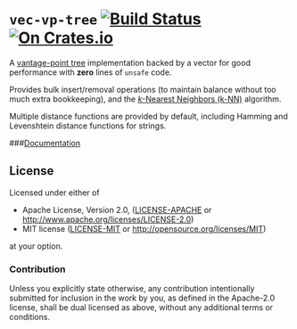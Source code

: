 `vec-vp-tree` [![Build Status](https://travis-ci.org/abonander/vec-vp-tree.svg?branch=master)](https://travis-ci.org/abonander/vec-vp-tree) [![On Crates.io](https://img.shields.io/crates/v/vec-vp-tree.svg)](https://crates.io/crates/vec-vp-tree)
=========

A [vantage-point tree][vp-tree] implementation backed by a vector for good performance with **zero** lines of `unsafe`
code.

Provides bulk insert/removal operations (to maintain balance without too much extra bookkeeping), 
and the [*k*-Nearest Neighbors (k-NN)][knn] algorithm.

Multiple distance functions are provided by default, including Hamming and Levenshtein distance functions for strings.

[vp-tree]: https://en.wikipedia.org/wiki/Vantage-point_tree
[knn]: https://en.wikipedia.org/wiki/K-nearest_neighbors_algorithm

###[Documentation](http://docs.rs/vec-vp-tree/)

License
-------

Licensed under either of

 * Apache License, Version 2.0, ([LICENSE-APACHE](LICENSE-APACHE) or http://www.apache.org/licenses/LICENSE-2.0)
 * MIT license ([LICENSE-MIT](LICENSE-MIT) or http://opensource.org/licenses/MIT)

at your option.

### Contribution

Unless you explicitly state otherwise, any contribution intentionally submitted
for inclusion in the work by you, as defined in the Apache-2.0 license, shall be dual licensed as above, without any
additional terms or conditions.